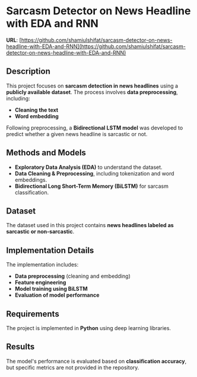 # Sarcasm Detector on News Headline with EDA and RNN  
**URL**: [https://github.com/shamiulshifat/sarcasm-detector-on-news-headline-with-EDA-and-RNN](https://github.com/shamiulshifat/sarcasm-detector-on-news-headline-with-EDA-and-RNN)  

## Description  
This project focuses on **sarcasm detection in news headlines** using a **publicly available dataset**. The process involves **data preprocessing**, including:  
- **Cleaning the text**  
- **Word embedding**  

Following preprocessing, a **Bidirectional LSTM model** was developed to predict whether a given news headline is sarcastic or not.  

## Methods and Models  
- **Exploratory Data Analysis (EDA)** to understand the dataset.  
- **Data Cleaning & Preprocessing**, including tokenization and word embeddings.  
- **Bidirectional Long Short-Term Memory (BiLSTM)** for sarcasm classification.  

## Dataset  
The dataset used in this project contains **news headlines labeled as sarcastic or non-sarcastic**.  

## Implementation Details  
The implementation includes:  
- **Data preprocessing** (cleaning and embedding)  
- **Feature engineering**  
- **Model training using BiLSTM**  
- **Evaluation of model performance**  

## Requirements  
The project is implemented in **Python** using deep learning libraries.  

## Results  
The model's performance is evaluated based on **classification accuracy**, but specific metrics are not provided in the repository.  